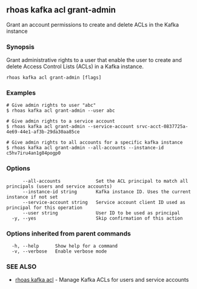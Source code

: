 ## rhoas kafka acl grant-admin

Grant an account permissions to create and delete ACLs in the Kafka instance

### Synopsis

Grant administrative rights to a user that enable the user to create and delete Access Control Lists (ACLs) in a Kafka instance.

```
rhoas kafka acl grant-admin [flags]
```

### Examples

```
# Give admin rights to user "abc"
$ rhoas kafka acl grant-admin --user abc

# Give admin rights to a service account
$ rhoas kafka acl grant-admin --service-account srvc-acct-0837725a-4e69-44e1-af3b-29da30aa85ce

# Give admin rights to all accounts for a specific kafka instance
$ rhoas kafka acl grant-admin --all-accounts --instance-id c5hv7iru4an1g84pogp0

```

### Options

```
      --all-accounts             Set the ACL principal to match all principals (users and service accounts)
      --instance-id string       Kafka instance ID. Uses the current instance if not set
      --service-account string   Service account client ID used as principal for this operation
      --user string              User ID to be used as principal
  -y, --yes                      Skip confirmation of this action 
```

### Options inherited from parent commands

```
  -h, --help      Show help for a command
  -v, --verbose   Enable verbose mode
```

### SEE ALSO

* [rhoas kafka acl](rhoas_kafka_acl.md)	 - Manage Kafka ACLs for users and service accounts

